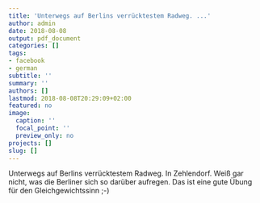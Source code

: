 ```yaml
---
title: 'Unterwegs auf Berlins verrücktestem Radweg. ...'
author: admin
date: 2018-08-08
output: pdf_document
categories: []
tags:
- facebook
- german
subtitle: ''
summary: ''
authors: []
lastmod: 2018-08-08T20:29:09+02:00
featured: no
image:
  caption: ''
  focal_point: ''
  preview_only: no
projects: []
slug: []
---
```

Unterwegs auf Berlins verrücktestem Radweg. In Zehlendorf. Weiß gar nicht, was die Berliner sich so darüber aufregen. Das ist eine gute Übung für den Gleichgewichtssinn ;-)

